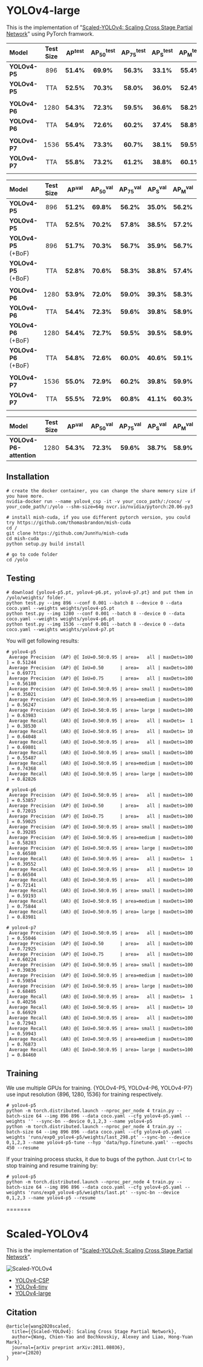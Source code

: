 # YOLOv4-large

This is the implementation of "[Scaled-YOLOv4: Scaling Cross Stage Partial Network](https://arxiv.org/abs/2011.08036)" using PyTorch framwork.

| Model | Test Size | AP<sup>test</sup> | AP<sub>50</sub><sup>test</sup> | AP<sub>75</sub><sup>test</sup> | AP<sub>S</sub><sup>test</sup> | AP<sub>M</sub><sup>test</sup> | AP<sub>L</sub><sup>test</sup> | batch1 throughput |
| :-- | :-: | :-: | :-: | :-: | :-: | :-: | :-: | :-: | 
| **YOLOv4-P5** | 896 | **51.4%** | **69.9%** | **56.3%** | **33.1%** | **55.4%** | **62.4%** | 41 *fps* |
| **YOLOv4-P5** | TTA | **52.5%** | **70.3%** | **58.0%** | **36.0%** | **52.4%** | **62.3%** | - |
|  |  |  |  |  |  |  |
| **YOLOv4-P6** | 1280 | **54.3%** | **72.3%** | **59.5%** | **36.6%** | **58.2%** | **65.5%** | 30 *fps* |
| **YOLOv4-P6** | TTA | **54.9%** | **72.6%** | **60.2%** | **37.4%** | **58.8%** | **66.7%** | - |
|  |  |  |  |  |  |  |
| **YOLOv4-P7** | 1536 | **55.4%** | **73.3%** | **60.7%** | **38.1%** | **59.5%** | **67.4%** | 15 *fps* |
| **YOLOv4-P7** | TTA | **55.8%** | **73.2%** | **61.2%** | **38.8%** | **60.1%** | **68.2%** | - |
|  |  |  |  |  |  |  |

| Model | Test Size | AP<sup>val</sup> | AP<sub>50</sub><sup>val</sup> | AP<sub>75</sub><sup>val</sup> | AP<sub>S</sub><sup>val</sup> | AP<sub>M</sub><sup>val</sup> | AP<sub>L</sub><sup>val</sup> | weights |
| :-- | :-: | :-: | :-: | :-: | :-: | :-: | :-: | :-: |
| **YOLOv4-P5** | 896 | **51.2%** | **69.8%** | **56.2%** | **35.0%** | **56.2%** | **64.0%** | [`yolov4-p5.pt`](https://drive.google.com/file/d/1aXZZE999sHMP1gev60XhNChtHPRMH3Fz/view?usp=sharing) |
| **YOLOv4-P5** | TTA | **52.5%** | **70.2%** | **57.8%** | **38.5%** | **57.2%** | **64.0%** | - |
| **YOLOv4-P5** (+BoF) | 896 | **51.7%** | **70.3%** | **56.7%** | **35.9%** | **56.7%** | **64.3%** | [`yolov4-p5_.pt`](https://drive.google.com/file/d/15CL05ZufFk2krbRS993fqlG40Wb0HTyr/view?usp=sharing) |
| **YOLOv4-P5** (+BoF) | TTA | **52.8%** | **70.6%** | **58.3%** | **38.8%** | **57.4%** | **64.4%** | - |
|  |  |  |  |  |  |  |  |
| **YOLOv4-P6** | 1280 | **53.9%** | **72.0%** | **59.0%** | **39.3%** | **58.3%** | **66.6%** | [`yolov4-p6.pt`](https://drive.google.com/file/d/1aB7May8oPYzBqbgwYSZHuATPXyxh9xnf/view?usp=sharing) |
| **YOLOv4-P6** | TTA | **54.4%** | **72.3%** | **59.6%** | **39.8%** | **58.9%** | **67.6%** | - |
| **YOLOv4-P6** (+BoF) | 1280 | **54.4%** | **72.7%** | **59.5%** | **39.5%** | **58.9%** | **67.3%** | [`yolov4-p6_.pt`](https://drive.google.com/file/d/1Q8oG3lBVVoS0-UwNOBsDsPkq9VKs9UcC/view?usp=sharing) |
| **YOLOv4-P6** (+BoF) | TTA | **54.8%** | **72.6%** | **60.0%** | **40.6%** | **59.1%** | **68.2%** | - |
|  |  |  |  |  |  |  |  |
| **YOLOv4-P7** | 1536 | **55.0%** | **72.9%** | **60.2%** | **39.8%** | **59.9%** | **68.4%** | [`yolov4-p7.pt`](https://drive.google.com/file/d/18fGlzgEJTkUEiBG4hW00pyedJKNnYLP3/view?usp=sharing)  |
| **YOLOv4-P7** | TTA | **55.5%** | **72.9%** | **60.8%** | **41.1%** | **60.3%** | **68.9%** | - |
|  |  |  |  |  |  |  |  |

| Model | Test Size | AP<sup>val</sup> | AP<sub>50</sub><sup>val</sup> | AP<sub>75</sub><sup>val</sup> | AP<sub>S</sub><sup>val</sup> | AP<sub>M</sub><sup>val</sup> | AP<sub>L</sub><sup>val</sup> |
| :-- | :-: | :-: | :-: | :-: | :-: | :-: | :-: |
| **YOLOv4-P6-attention** | 1280 | **54.3%** | **72.3%** | **59.6%** | **38.7%** | **58.9%** | **66.6%** |

## Installation

```
# create the docker container, you can change the share memory size if you have more.
nvidia-docker run --name yolov4_csp -it -v your_coco_path/:/coco/ -v your_code_path/:/yolo --shm-size=64g nvcr.io/nvidia/pytorch:20.06-py3

# install mish-cuda, if you use different pytorch version, you could try https://github.com/thomasbrandon/mish-cuda
cd /
git clone https://github.com/JunnYu/mish-cuda
cd mish-cuda
python setup.py build install

# go to code folder
cd /yolo
```

## Testing

```
# download {yolov4-p5.pt, yolov4-p6.pt, yolov4-p7.pt} and put them in /yolo/weights/ folder.
python test.py --img 896 --conf 0.001 --batch 8 --device 0 --data coco.yaml --weights weights/yolov4-p5.pt
python test.py --img 1280 --conf 0.001 --batch 8 --device 0 --data coco.yaml --weights weights/yolov4-p6.pt
python test.py --img 1536 --conf 0.001 --batch 8 --device 0 --data coco.yaml --weights weights/yolov4-p7.pt
```

You will get following results:
```
# yolov4-p5
 Average Precision  (AP) @[ IoU=0.50:0.95 | area=   all | maxDets=100 ] = 0.51244
 Average Precision  (AP) @[ IoU=0.50      | area=   all | maxDets=100 ] = 0.69771
 Average Precision  (AP) @[ IoU=0.75      | area=   all | maxDets=100 ] = 0.56180
 Average Precision  (AP) @[ IoU=0.50:0.95 | area= small | maxDets=100 ] = 0.35021
 Average Precision  (AP) @[ IoU=0.50:0.95 | area=medium | maxDets=100 ] = 0.56247
 Average Precision  (AP) @[ IoU=0.50:0.95 | area= large | maxDets=100 ] = 0.63983
 Average Recall     (AR) @[ IoU=0.50:0.95 | area=   all | maxDets=  1 ] = 0.38530
 Average Recall     (AR) @[ IoU=0.50:0.95 | area=   all | maxDets= 10 ] = 0.64048
 Average Recall     (AR) @[ IoU=0.50:0.95 | area=   all | maxDets=100 ] = 0.69801
 Average Recall     (AR) @[ IoU=0.50:0.95 | area= small | maxDets=100 ] = 0.55487
 Average Recall     (AR) @[ IoU=0.50:0.95 | area=medium | maxDets=100 ] = 0.74368
 Average Recall     (AR) @[ IoU=0.50:0.95 | area= large | maxDets=100 ] = 0.82826
```
```
# yolov4-p6
 Average Precision  (AP) @[ IoU=0.50:0.95 | area=   all | maxDets=100 ] = 0.53857
 Average Precision  (AP) @[ IoU=0.50      | area=   all | maxDets=100 ] = 0.72015
 Average Precision  (AP) @[ IoU=0.75      | area=   all | maxDets=100 ] = 0.59025
 Average Precision  (AP) @[ IoU=0.50:0.95 | area= small | maxDets=100 ] = 0.39285
 Average Precision  (AP) @[ IoU=0.50:0.95 | area=medium | maxDets=100 ] = 0.58283
 Average Precision  (AP) @[ IoU=0.50:0.95 | area= large | maxDets=100 ] = 0.66580
 Average Recall     (AR) @[ IoU=0.50:0.95 | area=   all | maxDets=  1 ] = 0.39552
 Average Recall     (AR) @[ IoU=0.50:0.95 | area=   all | maxDets= 10 ] = 0.66504
 Average Recall     (AR) @[ IoU=0.50:0.95 | area=   all | maxDets=100 ] = 0.72141
 Average Recall     (AR) @[ IoU=0.50:0.95 | area= small | maxDets=100 ] = 0.59193
 Average Recall     (AR) @[ IoU=0.50:0.95 | area=medium | maxDets=100 ] = 0.75844
 Average Recall     (AR) @[ IoU=0.50:0.95 | area= large | maxDets=100 ] = 0.83981
```
```
# yolov4-p7
 Average Precision  (AP) @[ IoU=0.50:0.95 | area=   all | maxDets=100 ] = 0.55046
 Average Precision  (AP) @[ IoU=0.50      | area=   all | maxDets=100 ] = 0.72925
 Average Precision  (AP) @[ IoU=0.75      | area=   all | maxDets=100 ] = 0.60224
 Average Precision  (AP) @[ IoU=0.50:0.95 | area= small | maxDets=100 ] = 0.39836
 Average Precision  (AP) @[ IoU=0.50:0.95 | area=medium | maxDets=100 ] = 0.59854
 Average Precision  (AP) @[ IoU=0.50:0.95 | area= large | maxDets=100 ] = 0.68405
 Average Recall     (AR) @[ IoU=0.50:0.95 | area=   all | maxDets=  1 ] = 0.40256
 Average Recall     (AR) @[ IoU=0.50:0.95 | area=   all | maxDets= 10 ] = 0.66929
 Average Recall     (AR) @[ IoU=0.50:0.95 | area=   all | maxDets=100 ] = 0.72943
 Average Recall     (AR) @[ IoU=0.50:0.95 | area= small | maxDets=100 ] = 0.59943
 Average Recall     (AR) @[ IoU=0.50:0.95 | area=medium | maxDets=100 ] = 0.76873
 Average Recall     (AR) @[ IoU=0.50:0.95 | area= large | maxDets=100 ] = 0.84460
```

## Training

We use multiple GPUs for training.
{YOLOv4-P5, YOLOv4-P6, YOLOv4-P7} use input resolution {896, 1280, 1536} for training respectively.
```
# yolov4-p5
python -m torch.distributed.launch --nproc_per_node 4 train.py --batch-size 64 --img 896 896 --data coco.yaml --cfg yolov4-p5.yaml --weights '' --sync-bn --device 0,1,2,3 --name yolov4-p5
python -m torch.distributed.launch --nproc_per_node 4 train.py --batch-size 64 --img 896 896 --data coco.yaml --cfg yolov4-p5.yaml --weights 'runs/exp0_yolov4-p5/weights/last_298.pt' --sync-bn --device 0,1,2,3 --name yolov4-p5-tune --hyp 'data/hyp.finetune.yaml' --epochs 450 --resume
```

If your training process stucks, it due to bugs of the python.
Just `Ctrl+C` to stop training and resume training by:
```
# yolov4-p5
python -m torch.distributed.launch --nproc_per_node 4 train.py --batch-size 64 --img 896 896 --data coco.yaml --cfg yolov4-p5.yaml --weights 'runs/exp0_yolov4-p5/weights/last.pt' --sync-bn --device 0,1,2,3 --name yolov4-p5 --resume
```
=======
# Scaled-YOLOv4

This is the implementation of "[Scaled-YOLOv4: Scaling Cross Stage Partial Network](https://arxiv.org/abs/2011.08036)".

![Scaled-YOLOv4](https://github.com/WongKinYiu/ScaledYOLOv4/blob/main/figure/scaled-yolov4.png)

* [YOLOv4-CSP](https://github.com/WongKinYiu/ScaledYOLOv4/tree/yolov4-csp)
* [YOLOv4-tiny](https://github.com/WongKinYiu/ScaledYOLOv4/tree/yolov4-tiny)
* [YOLOv4-large](https://github.com/WongKinYiu/ScaledYOLOv4/tree/yolov4-large)

## Citation

```
@article{wang2020scaled,
  title={{Scaled-YOLOv4}: Scaling Cross Stage Partial Network},
  author={Wang, Chien-Yao and Bochkovskiy, Alexey and Liao, Hong-Yuan Mark},
  journal={arXiv preprint arXiv:2011.08036},
  year={2020}
}
```
